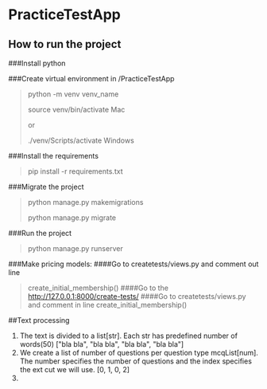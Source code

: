 # PracticeTestApp

## How to run the project


###Install python

###Create virtual environment in /PracticeTestApp
>python -m venv venv_name
> 
> source venv/bin/activate    Mac
> 
> or
> 
> ./venv/Scripts/activate     Windows

###Install the requirements
>pip install -r requirements.txt

###Migrate the project
>python manage.py makemigrations
> 
> python manage.py migrate

###Run the project
>python manage.py runserver

###Make pricing models:
####Go to createtests/views.py and comment out line
> create_initial_membership()
####Go to the http://127.0.0.1:8000/create-tests/
####Go to createtests/views.py and comment in line
> create_initial_membership()


##Text processing

1. The text is divided to a list[str]. Each str has predefined number of words(50)
["bla bla", "bla bla", "bla bla", "bla bla"]
2. We create a list of number of questions per question type mcqList[num]. 
The number specifies the number of questions and the index specifies the ext cut we will use. 
[0, 1, 0, 2]
3. 
















